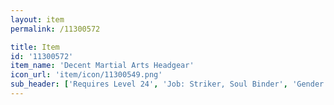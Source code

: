 ```yaml
---
layout: item
permalink: /11300572

title: Item
id: '11300572'
item_name: 'Decent Martial Arts Headgear'
icon_url: 'item/icon/11300549.png'
sub_header: ['Requires Level 24', 'Job: Striker, Soul Binder', 'Gender: All']
---
```

